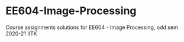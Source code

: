 # EE604-Image-Processing
Course assignments solutions for EE604 - Image Processing, odd sem 2020-21 IITK
